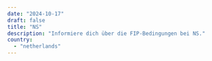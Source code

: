 ```yaml
---
date: "2024-10-17"
draft: false
title: "NS"
description: "Informiere dich über die FIP-Bedingungen bei NS."
country:
  - "netherlands"
---
```


